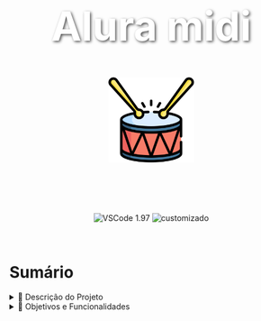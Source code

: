 <h1 align="center" style="font-size: 72px; color: white; font-weight: bold; text-shadow: 2px 2px 5px rgba(0, 0, 0, 0.7);">
    Alura midi
</h1>



 <p align="center">
   <img src = "images/bateria.png" style="width: 30%; height: auto;">
</p>

<br><br>
 #
 <p align="center">
  <img src="https://img.shields.io/static/v1?label=VSCode&message=1.97&color=blue&style=for-the-badge" alt="VSCode 1.97">
  <img src="https://camo.githubusercontent.com/59f36b9cbb59dfd9437042116652fb752a0e0cffba1ba06dfb68bb20d620e06b/687474703a2f2f696d672e736869656c64732e696f2f7374617469632f76313f6c6162656c3d535441545553266d6573736167653d436f6e636c7569646f26636f6c6f723d475245454e267374796c653d666f722d7468652d6261646765" alt="customizado">
</p>


<br>

<h1>Sumário</h1>
<details>
  <summary>🔹 Descrição do Projeto</summary>
  <p>Esse Projeto foi desenvolvido durante um curso de JavaScript da Alura, com o objetivo de criar uma aplicação que reproduza os sons de instrumentos através do clique do mouse ou do uso de teclas do teclado. Para criação do Alura Midi as seguintes funcionalidades foram aplicadas:</p>
  <ul>
    <li>Aplicação do querySelector;</li>
    <li>Criação de uma função que reproduz os sons armazenados em elementos áudios no HTML;</li>
    <li>Poder controlar a aplicação do Alura Midi com os botões feitos através do HTML e CSS;</li>
    <li>Adição da reprodução do som via teclado, usando "Enter" ou "Space";</li>
    <li>Código otimizado, com o objetivo de reduzir a repetição de código.</li>
  </ul>
</details>

<details>
  <summary>🔹 Objetivos e Funcionalidades</summary>
  <p>O objetivo deste projeto foi criar uma aplicação interativa que permita ao usuário gerar sons de instrumentos musicais ao clicar nos botões ou pressionar teclas específicas. Algumas funcionalidades incluem:</p>
  <ul>
    <li>Controle de som via mouse e teclado;</li>
    <li>Interface simples e direta;</li>
    <li>Reprodução de sons via eventos de clique e teclado;</li>
    <li>Função de otimização do código para melhorar a performance e manutenção.</li>
  </ul>
</details>


